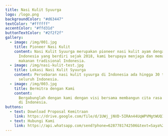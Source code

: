 ```yaml
---
title: Nasi Kulit Syuurga
logo: /logo.png
backgroundColor: "#d63447"
textColor: "#ffffff"
accentColor: "#ffd31d"
buttonTextColor: "#2f2f2f"
gallery:
  - image: /img/001.jpg
    title: Pioneer Nasi Kulit
    content: Nasi Kulit Syuurga merupakan pioneer nasi kulit ayam dengan paru di
      Indonesia yang berdiri sejak 2018, kami berupaya menjaga dan memajukan
      makanan tradisional Indonesia.
  - image: /img/nasi-kulit-test.jpg
    title: Lokasi Nasi Kulit Syuurga
    content: Persebaran nasi kulit syuurga di Indonesia ada hingga 30 titik di
      seluruh Indonesia.
  - image: /img/003.jpg
    title: Bermitra dengan Kami
    content:
      Bergabunglah dengan kami dengan visi bersama membangun cita rasa lokal
      di Indonesia.
buttons:
  - text: Download Proposal Kemitraan
    link: https://drive.google.com/file/d/1UWj_jNVD-5IRAn44UqWPVMgtWUQI-tQg/view
  - text: Hubungi Kami
    link: https://api.whatsapp.com/send?phone=6287781742506&text=Saya%20tertarik%20untuk%20Franchise%20
---
```

